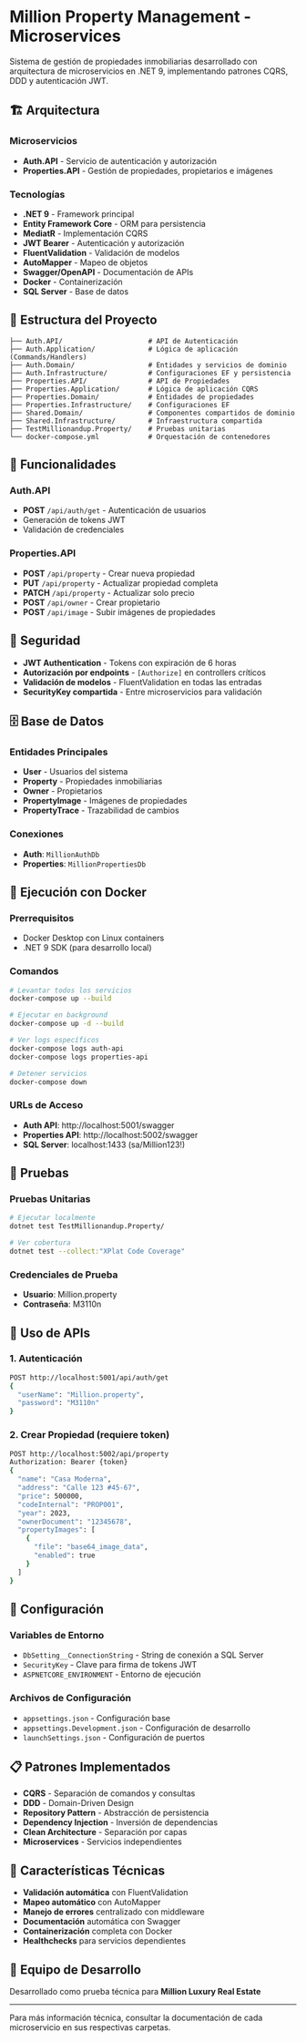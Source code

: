 # Million Property Management - Microservices

Sistema de gestión de propiedades inmobiliarias desarrollado con arquitectura de microservicios en .NET 9, implementando patrones CQRS, DDD y autenticación JWT.

## 🏗️ Arquitectura

### Microservicios
- **Auth.API** - Servicio de autenticación y autorización
- **Properties.API** - Gestión de propiedades, propietarios e imágenes

### Tecnologías
- **.NET 9** - Framework principal
- **Entity Framework Core** - ORM para persistencia
- **MediatR** - Implementación CQRS
- **JWT Bearer** - Autenticación y autorización
- **FluentValidation** - Validación de modelos
- **AutoMapper** - Mapeo de objetos
- **Swagger/OpenAPI** - Documentación de APIs
- **Docker** - Containerización
- **SQL Server** - Base de datos

## 📁 Estructura del Proyecto

```
├── Auth.API/                     # API de Autenticación
├── Auth.Application/             # Lógica de aplicación (Commands/Handlers)
├── Auth.Domain/                  # Entidades y servicios de dominio
├── Auth.Infrastructure/          # Configuraciones EF y persistencia
├── Properties.API/               # API de Propiedades
├── Properties.Application/       # Lógica de aplicación CQRS
├── Properties.Domain/            # Entidades de propiedades
├── Properties.Infrastructure/    # Configuraciones EF
├── Shared.Domain/                # Componentes compartidos de dominio
├── Shared.Infrastructure/        # Infraestructura compartida
├── TestMillionandup.Property/    # Pruebas unitarias
└── docker-compose.yml            # Orquestación de contenedores
```

## 🚀 Funcionalidades

### Auth.API
- **POST** `/api/auth/get` - Autenticación de usuarios
- Generación de tokens JWT
- Validación de credenciales

### Properties.API
- **POST** `/api/property` - Crear nueva propiedad
- **PUT** `/api/property` - Actualizar propiedad completa
- **PATCH** `/api/property` - Actualizar solo precio
- **POST** `/api/owner` - Crear propietario
- **POST** `/api/image` - Subir imágenes de propiedades

## 🔐 Seguridad

- **JWT Authentication** - Tokens con expiración de 6 horas
- **Autorización por endpoints** - `[Authorize]` en controllers críticos
- **Validación de modelos** - FluentValidation en todas las entradas
- **SecurityKey compartida** - Entre microservicios para validación

## 🗄️ Base de Datos

### Entidades Principales
- **User** - Usuarios del sistema
- **Property** - Propiedades inmobiliarias
- **Owner** - Propietarios
- **PropertyImage** - Imágenes de propiedades
- **PropertyTrace** - Trazabilidad de cambios

### Conexiones
- **Auth**: `MillionAuthDb`
- **Properties**: `MillionPropertiesDb`

## 🐳 Ejecución con Docker

### Prerrequisitos
- Docker Desktop con Linux containers
- .NET 9 SDK (para desarrollo local)

### Comandos
```bash
# Levantar todos los servicios
docker-compose up --build

# Ejecutar en background
docker-compose up -d --build

# Ver logs específicos
docker-compose logs auth-api
docker-compose logs properties-api

# Detener servicios
docker-compose down
```

### URLs de Acceso
- **Auth API**: http://localhost:5001/swagger
- **Properties API**: http://localhost:5002/swagger
- **SQL Server**: localhost:1433 (sa/Million123!)

## 🧪 Pruebas

### Pruebas Unitarias
```bash
# Ejecutar localmente
dotnet test TestMillionandup.Property/

# Ver cobertura
dotnet test --collect:"XPlat Code Coverage"
```

### Credenciales de Prueba
- **Usuario**: Million.property
- **Contraseña**: M3110n

## 📖 Uso de APIs

### 1. Autenticación
```bash
POST http://localhost:5001/api/auth/get
{
  "userName": "Million.property",
  "password": "M3110n"
}
```

### 2. Crear Propiedad (requiere token)
```bash
POST http://localhost:5002/api/property
Authorization: Bearer {token}
{
  "name": "Casa Moderna",
  "address": "Calle 123 #45-67",
  "price": 500000,
  "codeInternal": "PROP001",
  "year": 2023,
  "ownerDocument": "12345678",
  "propertyImages": [
    {
      "file": "base64_image_data",
      "enabled": true
    }
  ]
}
```

## 🔧 Configuración

### Variables de Entorno
- `DbSetting__ConnectionString` - String de conexión a SQL Server
- `SecurityKey` - Clave para firma de tokens JWT
- `ASPNETCORE_ENVIRONMENT` - Entorno de ejecución

### Archivos de Configuración
- `appsettings.json` - Configuración base
- `appsettings.Development.json` - Configuración de desarrollo
- `launchSettings.json` - Configuración de puertos

## 📋 Patrones Implementados

- **CQRS** - Separación de comandos y consultas
- **DDD** - Domain-Driven Design
- **Repository Pattern** - Abstracción de persistencia
- **Dependency Injection** - Inversión de dependencias
- **Clean Architecture** - Separación por capas
- **Microservices** - Servicios independientes

## 🚧 Características Técnicas

- **Validación automática** con FluentValidation
- **Mapeo automático** con AutoMapper
- **Manejo de errores** centralizado con middleware
- **Documentación** automática con Swagger
- **Containerización** completa con Docker
- **Healthchecks** para servicios dependientes

## 👥 Equipo de Desarrollo

Desarrollado como prueba técnica para **Million Luxury Real Estate**

---

Para más información técnica, consultar la documentación de cada microservicio en sus respectivas carpetas.
